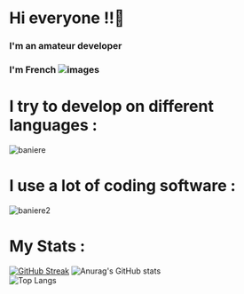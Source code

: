 # Hi everyone !!🤙

### I'm an amateur developer
### I'm French ![images](https://user-images.githubusercontent.com/92871565/139536117-b9f25260-5d72-40cb-9f29-34af9d463588.jpg)


# I try to develop on different languages :
![baniere](https://user-images.githubusercontent.com/92871565/139534786-edce2f54-672b-48c7-99b1-54634db60f1a.png)

# I use a lot of coding software :
![baniere2](https://user-images.githubusercontent.com/92871565/139537426-f31d8ba2-0e0e-4b74-a6f4-a778126f5ef7.png)

# My Stats :
[![GitHub Streak](https://github-readme-streak-stats.herokuapp.com?user=Voltairxx&theme=dark&date_format=j%20M%5B%20Y%5D)](https://git.io/streak-stats)
![Anurag's GitHub stats](https://github-readme-stats.vercel.app/api?username=Voltairxx&theme=dark)
<br>
![Top Langs](https://github-readme-stats.vercel.app/api/top-langs/?username=Voltairxx&theme=dark&layout=compact)


